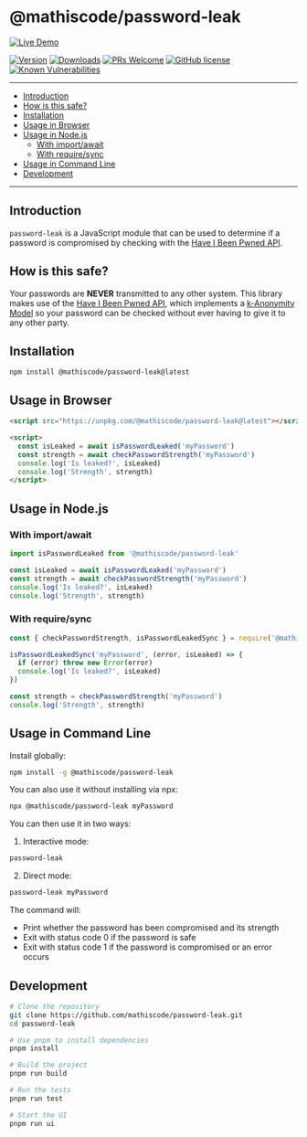 <!-- markdownlint-disable MD026 -->

# @mathiscode/password-leak <!-- omit in toc -->

[![Live Demo](https://img.shields.io/badge/live-demo-blue?style=for-the-badge)](https://password-leak.vercel.app)

[![Version](https://img.shields.io/npm/v/@mathiscode/password-leak.svg?color=blue)](https://www.npmjs.com/package/@mathiscode/password-leak)
[![Downloads](https://img.shields.io/npm/dm/@mathiscode/password-leak.svg?color=blue)](https://www.npmjs.com/package/@mathiscode/password-leak)
[![PRs Welcome](https://img.shields.io/badge/PRs-welcome-blue.svg)](https://github.com/mathiscode/password-leak/compare)
[![GitHub license](https://img.shields.io/github/license/mathiscode/password-leak.svg?color=blue)](https://github.com/mathiscode/password-leak/blob/master/LICENSE.md)
[![Known Vulnerabilities](https://snyk.io/test/github/mathiscode/password-leak/badge.svg?targetFile=package.json)](https://snyk.io/test/github/mathiscode/password-leak?targetFile=package.json)

---

- [Introduction](#introduction)
- [How is this safe?](#how-is-this-safe)
- [Installation](#installation)
- [Usage in Browser](#usage-in-browser)
- [Usage in Node.js](#usage-in-nodejs)
  - [With import/await](#with-importawait)
  - [With require/sync](#with-requiresync)
- [Usage in Command Line](#usage-in-command-line)
- [Development](#development)

---

## Introduction

`password-leak` is a JavaScript module that can be used to determine if a password is compromised by checking with the [Have I Been Pwned API](https://haveibeenpwned.com/API/).

## How is this safe?

Your passwords are **NEVER** transmitted to any other system. This library makes use of the [Have I Been Pwned API](https://haveibeenpwned.com/API/), which implements a [k-Anonymity Model](https://en.wikipedia.org/wiki/K-anonymity) so your password can be checked without ever having to give it to any other party.

## Installation

`npm install @mathiscode/password-leak@latest`

## Usage in Browser

```html
<script src="https://unpkg.com/@mathiscode/password-leak@latest"></script>

<script>
  const isLeaked = await isPasswordLeaked('myPassword')
  const strength = await checkPasswordStrength('myPassword')
  console.log('Is leaked?', isLeaked)
  console.log('Strength', strength)
</script>
```

## Usage in Node.js

### With import/await

```js
import isPasswordLeaked from '@mathiscode/password-leak'

const isLeaked = await isPasswordLeaked('myPassword')
const strength = await checkPasswordStrength('myPassword')
console.log('Is leaked?', isLeaked)
console.log('Strength', strength)
```

### With require/sync

```js
const { checkPasswordStrength, isPasswordLeakedSync } = require('@mathiscode/password-leak')

isPasswordLeakedSync('myPassword', (error, isLeaked) => {
  if (error) throw new Error(error)
  console.log('Is leaked?', isLeaked)
})

const strength = checkPasswordStrength('myPassword')
console.log('Strength', strength)
```

## Usage in Command Line

Install globally:

```sh
npm install -g @mathiscode/password-leak
```

You can also use it without installing via npx:

```sh
npx @mathiscode/password-leak myPassword
```

You can then use it in two ways:

1. Interactive mode:

```sh
password-leak
```

2. Direct mode:

```sh
password-leak myPassword
```

The command will:

- Print whether the password has been compromised and its strength
- Exit with status code 0 if the password is safe
- Exit with status code 1 if the password is compromised or an error occurs

## Development

```sh
# Clone the repository
git clone https://github.com/mathiscode/password-leak.git
cd password-leak

# Use pnpm to install dependencies
pnpm install

# Build the project
pnpm run build

# Run the tests
pnpm run test

# Start the UI
pnpm run ui
```
